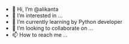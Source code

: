 - 👋 Hi, I’m @alikanta
- 👀 I’m interested in ...
- 🌱 I’m currently learning by Python developer
- 💞️ I’m looking to collaborate on ...
- 📫 How to reach me ...

<!---
alikanta/alikanta is a ✨ special ✨ repository because its `README.md` (this file) appears on your GitHub profile.
You can click the Preview link to take a look at your changes.
--->
